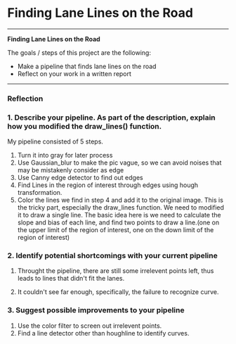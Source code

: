 # **Finding Lane Lines on the Road**


---

**Finding Lane Lines on the Road**

The goals / steps of this project are the following:
* Make a pipeline that finds lane lines on the road
* Reflect on your work in a written report


[//]: # (Image References)

[image1]: ./examples/grayscale.jpg "Grayscale"

---

### Reflection

### 1. Describe your pipeline. As part of the description, explain how you modified the draw_lines() function.

My pipeline consisted of 5 steps.
1. Turn it into gray for later process
2. Use Gaussian_blur to make the pic vague, so we can avoid noises that may be mistakenly consider as edge
3. Use Canny edge detector to find out edges
4. Find Lines in the region of interest through edges using hough transformation.
5. Color the lines we find in step 4 and add it to the original image. This is the tricky part, especially the draw_lines function. We need to modified it to draw a single line. The basic idea here is we need to calculate the slope and bias of each line, and find two points to draw a line.(one on the upper limit of the region of interest, one on the down limit of the region of interest)


### 2. Identify potential shortcomings with your current pipeline

1. Throught the pipeline, there are still some irrelevent points left, thus leads to lines that didn't fit the lanes.

2.  It couldn't see far enough, specifically, the failure to recognize curve.


### 3. Suggest possible improvements to your pipeline

1. Use the color filter to screen out irrelevent points.
2. Find a line detector other than houghline to identify curves.
